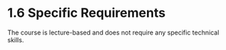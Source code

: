 # 1.6 Specific Requirements

The course is lecture-based and does not require any specific technical skills.
